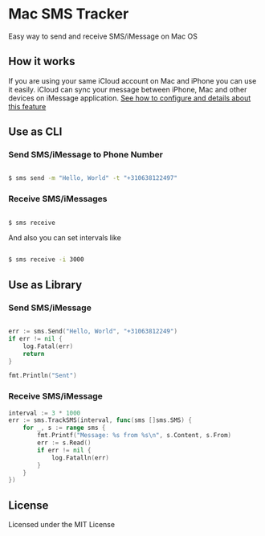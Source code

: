# Mac SMS Tracker

Easy way to send and receive SMS/iMessage on Mac OS

## How it works

If you are using your same iCloud account on Mac and iPhone you can use it easily. iCloud can sync your message between iPhone, Mac and other devices on iMessage application. [See how to configure and details about this feature](https://support.apple.com/en-gb/guide/messages/icht8a28bb9a/mac)

## Use as CLI

### Send SMS/iMessage to Phone Number

```bash

$ sms send -m "Hello, World" -t "+310638122497"

```

### Receive SMS/iMessages

```bash

$ sms receive

```

And also you can set intervals like

```bash

$ sms receive -i 3000

```

## Use as Library

### Send SMS/iMessage

```go

err := sms.Send("Hello, World", "+31063812249")
if err != nil {
    log.Fatal(err)
    return
}

fmt.Println("Sent")

```

### Receive SMS/iMessage

```go
interval := 3 * 1000
err := sms.TrackSMS(interval, func(sms []sms.SMS) {
    for _, s := range sms {
        fmt.Printf("Message: %s from %s\n", s.Content, s.From)
        err := s.Read()
        if err != nil {
            log.Fatalln(err)
        }
    }
})

```

## License

Licensed under the MIT License

